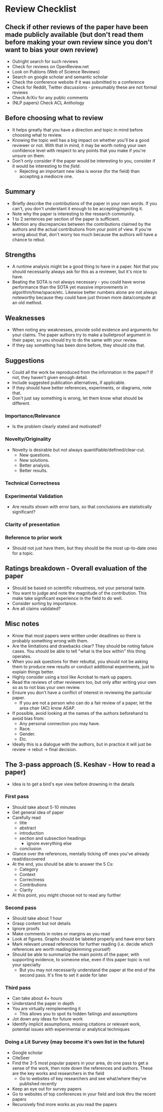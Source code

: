 # Review Checklist

## Check if other reviews of the paper have been made publicly available (but don't read them before making your own review since you don't want to bias your own review)

- Outright search for such reviews
- Check for reviews on OpenReview.net
- Look on Publons (Web of Science Reviews)
- Search on google scholar and semantic scholar
- Check the conference website if it was submitted to a conference
- Check for Reddit, Twitter discussions - presumably these are not formal reviews
- Check ArXiv for any public comments
- (NLP papers) Check ACL Anthology

## Before choosing what to review

- It helps greatly that you have a direction and topic in mind before choosing what to review.
- Knowing the topic well has a big impact on whether you'll be a good reviewer
or not. With that in mind, it may be worth noting your own confidence level with
respect to any points that you make if you're unsure on them.
- Don't only consider if the paper would be interesting to you, consider if it would be interesting to the *field*.
    - Rejecting an important new idea is worse (for the field) than accepting a mediocre one.

## Summary

- Briefly describe the contributions of the paper in your own words. If you can't, you don't understant it enough to be accepting/rejecting it.
- Note why the paper is interesting to the research community.
- 1 to 2 sentences per section of the paper is sufficient.
- Mention any discrepancies between the contributions claimed by the authors and
the actual contributions from your point of view. If you're wrong about that,
don't worry too much because the authors will have a chance to rebut.

## Strengths

- A runtime analysis might be a good thing to have in a paper. Not that you should necessarily always ask for this as a reviewer, but it's nice to have.
- Beating the SOTA is not always necessary - you could have worse performance
than the SOTA yet massive improvements in algorithm/time/space/etc. Likewise
better numbers alone are not always noteworthy because they could have just
thrown more data/compute at an old method.

## Weaknesses

- When noting any weaknesses, provide solid evidence and arguments for your
claims. The paper authors try to make a bulletproof argument in their paper, so
you should try to do the same with your review.
- If they say something has been done before, they should cite that.

## Suggestions

- Could all the work be reproduced from the information in the paper? If not, they haven't given enough detail.
- Include suggested publication alternatives, if applicable.
- If they should have better references, experiments, or diagrams, note that.
- Don't just say something is wrong, let them know what should be different.

### Importance/Relevance

- Is the problem clearly stated and motivated?

### Novelty/Originality
- Novelty is desirable but not always quantifiable/defined/clear-cut.
    - New questions.
    - New solutions.
    - Better analysis.
    - Better results.

### Technical Correctness

### Experimental Validation

- Are results shown with error bars, so that conclusions are statistically significant?

### Clarity of presentation

### Reference to prior work

- Should not just have them, but they should be the most up-to-date ones for a topic.

## Ratings breakdown - Overall evaluation of the paper

- Should be based on scientific robustness, not your personal taste.
- You want to judge and note the magnitude of the contribution. This make take significant experience in the field to do well.
- Consider sorting by importance.
- Are all claims validated?

## Misc notes

- Know that most papers were written under deadlines so there is probably something wrong with them.
- Are the limitations and drawbacks clear? They should be noting failure cases. You should be able to tell "what is the box within" this thing operates.
- When you ask questions for their rebuttal, you should not be asking them to
produce new results or conduct additional experiments, just to explain things
better.
- Highly consider using a tool like Acrobat to mark up papers.
- Read the reviews of other reviewers too, but only after writing your own so as to not bias your own review.
- Ensure you don't have a conflict of interest in reviewing the particular paper.
    - If you are not a person who can do a fair review of a paper, let the area chair (AC) know ASAP.
- If possible, avoid looking at the names of the authors beforehand to avoid bias from:
    - Any personal connection you may have.
    - Race.
    - Gender.
    - Etc.
- Ideally this is a dialogue with the authors, but in practice it will just be review -> rebut -> final decision.

## The 3-pass approach (S. Keshav - How to read a paper)

- Idea is to get a bird's eye view before drowning in the details

### First pass

- Should take about 5-10 minutes
- Get general idea of paper
- Carefully read
    - title
    - abstract
    - introduction
    - section and subsection headings
        - ignore everything else
    - conclusion
- Glance over the references, mentally ticking off ones you've already read/discovered
- At the end, you should be able to answer the 5 Cs:
    - Category
    - Context
    - Correctness
    - Contributions
    - Clarity
- At this point, you might choose not to read any further

### Second pass

- Should take about 1 hour
- Grasp content but not details
- Ignore proofs
- Make comments in notes or margins as you read
- Look at figures. Graphs should be labeled properly and have error bars
- Mark relevant unread references for further reading (i.e. decide which references are worth reading/skimming yourself)
- Should be able to summarize the main points of the paper, with supporting evidence, to someone else, even if this paper topic is not your specialty
    - But you may not necessarily understand the paper at the end of the second pass. It's fine to set it aside for later

### Third pass

- Can take about 4+ hours
- Understand the paper in depth
- You are virtually reimplementing it
    - This allows you to spot its hidden failings and assumptions
- Jot down any ideas for future work
- Identify implicit assumptions, missing citations or relevant work, potential issues with experimental or analytical techniques

### Doing a Lit Survey (may become it's own list in the future)

- Google scholar
- CiteSeer
- Find the 3-5 most popular papers in your area, do one pass to get a sense of the work, then note down the references and authors. These are the key works and researchers in the field
    - Go to websites of key researchers and see what/where they've published recently
- Keep an eye out for survey papers
- Go to websites of top conferences in your field and look thru the recent papers
- Recursively find more works as you read the papers

